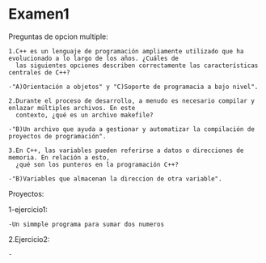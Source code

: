 # Examen1
Preguntas de opcion multiple:
    
    1.C++ es un lenguaje de programación ampliamente utilizado que ha evolucionado a lo largo de los años. ¿Cuáles de 
      las siguientes opciones describen correctamente las características centrales de C++?
      
    -"A)Orientación a objetos" y "C)Soporte de programacia a bajo nivel".
    
    2.Durante el proceso de desarrollo, a menudo es necesario compilar y enlazar múltiples archivos. En este 
      contexto, ¿qué es un archivo makefile?
      
    -"B)Un archivo que ayuda a gestionar y automatizar la compilación de proyectos de programación".
    
    3.En C++, las variables pueden referirse a datos o direcciones de memoria. En relación a esto, 
      ¿qué son los punteros en la programación C++?
      
    -"B)Variables que almacenan la direccion de otra variable".

Proyectos:

1-ejercicio1:
    
    -Un simmple programa para sumar dos numeros

2.Ejercicio2:

    -